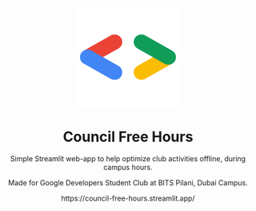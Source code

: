 <p align="center">
  <img src="GDSC-Logo.png" width="200">
</p>

<h1 align="center"> Council Free Hours </h1>

<p align="center"> Simple Streamlit web-app to help optimize club activities offline, during campus hours.

<p align="center"> Made for Google Developers Student Club at BITS Pilani, Dubai Campus.

<p align="center"> https://council-free-hours.streamlit.app/ </p>
